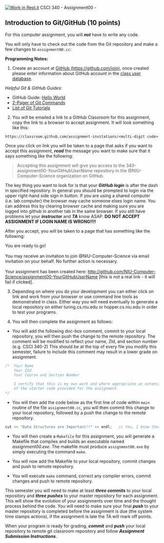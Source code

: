 [![Work in Repl.it](https://classroom.github.com/assets/work-in-replit-14baed9a392b3a25080506f3b7b6d57f295ec2978f6f33ec97e36a161684cbe9.svg)](https://classroom.github.com/online_ide?assignment_repo_id=3031649&assignment_repo_type=AssignmentRepo)
CSCI 340 - Assignment00 - <Date>
                  
<h2>Introduction to Git/GitHub (10 points)</h2>

For this computer assignment, you will ***not*** have to write any code.

You will only have to check out the code from the Git repository and make a few changes to `assignment00.cc`:

**Programming Notes:**

1) Create an account at [GitHub (https://github.com/join)](https://github.com/join), once created please enter information about GitHub account in the [class user database](https://forms.office.com/Pages/ResponsePage.aspx?id=kDOH6hyMMUKnmWtaAjWy5nN-1DF_VyVAmx8JZxllOldURDY0QzdIM1dITDVSRkpSVlFKSjNLWTkyQy4u).

*Helpful Git & GitHub Guides:*

* GitHub Guide: [Hello World](https://guides.github.com/activities/hello-world/)
* [2-Pager of Git Commands](https://education.github.com/git-cheat-sheet-education.pdf)
* [List of Git Tutorials](https://help.github.com/articles/good-resources-for-learning-git-and-github/)

2) You will be emailed a link to a GitHub Classroom for this assignment, copy the link to a browser to accept assignment. It will look something like this:

`https://classroom.github.com/assignment-invitations/<multi-digit code>`

Once you click on link you will be taken to a page that asks if you want to accept this assignment, ***read*** the message you want to make sure that it says something like the following:

>Accepting this assignment will give you access to the 340-assignment00-*YourGitHubUserName* 
repository in the @NIU-Computer-Science organization on GitHub.

The key thing you want to look for is that your ***GitHub login*** is after the dash in specified repository. In general you should be prompted to login via the upper right-hand side sign in button. If you are using a shared computer (i.e. lab computer) the browser may cache someone elses login name.  You can address this by clearing browser cache and making sure you are logged into github in another tab in the same browser. If you still have problems let your ***instructor*** and ***TA*** know ASAP. **DO NOT ACCEPT ASSIGNMENT IF LOGIN NAME IS WRONG!!!!**

After you accept, you will be taken to a page that has something like the following:

>
You are ready to go!<br><br>
You may receive an invitation to join @NIU-Computer-Science via email invitation on your behalf. No further action is necessary.<br><br>
Your assignment has been created here: http://github.com/NIU-Computer-Science/assignment00-YourGitHubUserName [this is not a real link - it will fail if clicked].

3) Depending on where you do your development you can either click on link and work from your browser or use command line tools as demonstrated in class. Either way you will need eventually to generate a local repository on either turing.cs.niu.edu or hopper.cs.niu.edu in order to test your programs.

4) You will then complete the assignment as follows:

* You will add the following doc-box comment, commit to your local repository, you will then push the change to the remote repository. The comment will be modified to reflect your name, ZId, and section number (e.g. CSCI 340-2) This should be at the top of every file you modify this semester, failure to include this comment may result in a lower grade on assignment.

```c++
/* 	Your Name
	Your ZId
	Your Course and Section Number
	
	I certify that this is my own work and where appropriate an extension 
	of the starter code provided for the assignment.
*/
```

* You will then add the code below as the first line of code within `main` routine of the file `assignment00.cc`, you will then commit this change to your local repository, followed by a push the change to the remote repository.

```c++
cut << "Data Structures are Important!!" << endl;   // Yes, I know there is a typo!!!
```

* You will then create a `Makefile` for this assignment, you will generate a Makefile that compiles and builds an executable named *assignment00.exe*. The makefile must produce `assignment00.exe` by simply executing the command `make`.

* You will now add the Makefile to your local repository, commit changes and push to remote repository.

* You will execute `make` command, correct any compiler errors, commit changes and push to remote repository.

This semester you will need to make at least ***three commits*** to your local repository and ***three pushes*** to your master repository for each assignment. This will show the evolution of your assignments over time and the thought process behind the code. You will need to make sure your final ***push*** to your master repository is completed before the assignment is due (the system time stamps actions), if the assignment is late the TA will mark off points.

When your program is ready for grading, ***commit*** and ***push*** your local repository to remote git classroom repository and follow _**Assignment Submission Instructions**_. 



